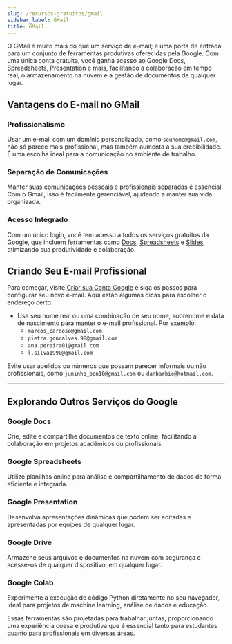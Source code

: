 ```yaml
---
slug: /recursos-gratuitos/gmail
sidebar_label: GMail
title: GMail
---
```



O GMail é muito mais do que um serviço de e-mail; é uma porta de entrada para um conjunto de ferramentas produtivas oferecidas pela Google. Com uma única conta gratuita, você ganha acesso ao Google Docs, Spreadsheets, Presentation e mais, facilitando a colaboração em tempo real, o armazenamento na nuvem e a gestão de documentos de qualquer lugar.

## Vantagens do E-mail no GMail

### Profissionalismo
Usar um e-mail com um domínio personalizado, como `seunome@gmail.com`, não só parece mais profissional, mas também aumenta a sua credibilidade. É uma escolha ideal para a comunicação no ambiente de trabalho.

### Separação de Comunicações
Manter suas comunicações pessoais e profissionais separadas é essencial. Com o Gmail, isso é facilmente gerenciável, ajudando a manter sua vida organizada.

### Acesso Integrado
Com um único login, você tem acesso a todos os serviços gratuitos da Google, que incluem ferramentas como [Docs](https://docs.google.com/), [Spreadsheets](https://docs.google.com/spreadsheets/) e [Slides](https://docs.google.com/presentation/), otimizando sua produtividade e colaboração.

## Criando Seu E-mail Profissional

Para começar, visite [Criar sua Conta Google](https://accounts.google.com/SignUp) e siga os passos para configurar seu novo e-mail. Aqui estão algumas dicas para escolher o endereço certo:

- Use seu nome real ou uma combinação de seu nome, sobrenome e data de nascimento para manter o e-mail profissional. Por exemplo:
  - `marcos_cardoso@gmail.com`
  - `pietra.goncalves.98@gmail.com`
  - `ana.pereira01@gmail.com`
  - `l.silva1990@gmail.com`

Evite usar apelidos ou números que possam parecer informais ou não profissionais, como `juninho_ben10@gmail.com` ou `danbarbie@hotmail.com`.

- - -

## Explorando Outros Serviços do Google

### Google Docs
Crie, edite e compartilhe documentos de texto online, facilitando a colaboração em projetos acadêmicos ou profissionais.

### Google Spreadsheets
Utilize planilhas online para análise e compartilhamento de dados de forma eficiente e integrada.

### Google Presentation
Desenvolva apresentações dinâmicas que podem ser editadas e apresentadas por equipes de qualquer lugar.

### Google Drive
Armazene seus arquivos e documentos na nuvem com segurança e acesse-os de qualquer dispositivo, em qualquer lugar.

### Google Colab
Experimente a execução de código Python diretamente no seu navegador, ideal para projetos de machine learning, análise de dados e educação.

Essas ferramentas são projetadas para trabalhar juntas, proporcionando uma experiência coesa e produtiva que é essencial tanto para estudantes quanto para profissionais em diversas áreas.

